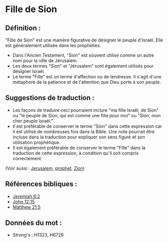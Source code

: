 # Fille de Sion

## Définition :

"Fille de Sion" est une manière figurative de désigner le peuple d'Israël. Elle est généralement utilisée dans les prophéties.

* Dans l'Ancien Testament, "Sion" est souvent utilisé comme un autre nom pour la ville de Jérusalem.
* Les deux termes "Sion" et "Jérusalem" sont également utilisés pour désigner Israël.
* Le terme "Fille" est un terme d'affection ou de tendresse. Il s'agit d'une métaphore de la patience et de l'attention que Dieu porte à son peuple.

## Suggestions de traduction :

* Les façons de traduire ceci pourraient inclure "ma fille Israël, de Sion" ou "le peuple de Sion, qui est comme une fille pour moi" ou "Sion, mon cher peuple Israël."
* Il est préférable de conserver le terme "Sion" dans cette expression car il est utilisé de nombreuses fois dans la Bible. Une note pourrait être incluse dans la traduction pour expliquer son sens figuré et son utilisation prophétique.
* Il est également préférable de conserver le terme "Fille" dans la traduction de cette expression, à condition qu'il soit compris correctement.

(Voir aussi : [Jerusalem](../names/jerusalem.md), [prophet](../kt/prophet.md), [Zion](../kt/zion.md))

## Références bibliques :

* [Jeremiah 6:2](rc://en/tn/help/jer/06/02)
* [John 12:15](rc://en/tn/help/jhn/12/15)
* [Matthew 21:5](rc://en/tn/help/mat/21/05)

## Données du mot :

* Strong's : H1323, H6726
